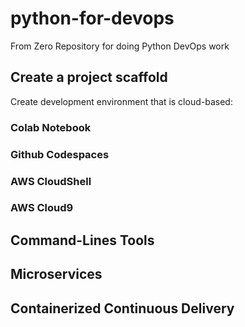 # python-for-devops
From Zero Repository for doing Python DevOps work

## Create a project scaffold

Create development environment that is cloud-based:

### Colab Notebook
### Github Codespaces
### AWS CloudShell
### AWS Cloud9

## Command-Lines Tools 

## Microservices

## Containerized Continuous Delivery 
